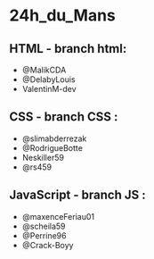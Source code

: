 # 24h_du_Mans
## HTML - branch html:
  - @MalikCDA
  - @DelabyLouis
  - ValentinM-dev
## CSS - branch CSS :
  - @slimabderrezak
  - @RodrigueBotte
  - Neskiller59
  - @rs459
## JavaScript - branch JS :
  - @maxenceFeriau01
  - @scheila59
  - @Perrine96
  - @Crack-Boyy
    
